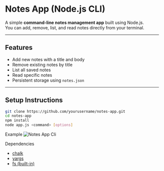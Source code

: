 # Notes App (Node.js CLI)

A simple **command-line notes management app** built using Node.js.  
You can add, remove, list, and read notes directly from your terminal.

---

## Features

- Add new notes with a title and body  
- Remove existing notes by title  
- List all saved notes  
- Read specific notes  
- Persistent storage using `notes.json`  

---

##  Setup Instructions

   ```bash
   git clone https://github.com/yourusername/notes-app.git
   cd notes-app
   npm install
   node app.js <command> [options]
   ```

 Example
 ![Notes App Cli](demo_notes_cli.gif)

 Dependencies

- [chalk](https://www.npmjs.com/package/chalk)
- [yargs](https://www.npmjs.com/package/yargs) 
- [fs (built-in)](https://nodejs.org/api/fs.html) 



